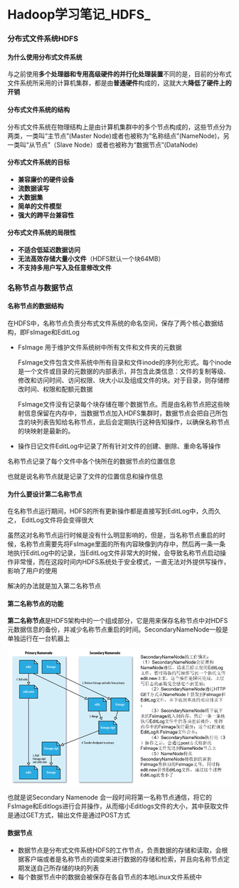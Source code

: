 # Hadoop学习笔记_HDFS_

### 分布式文件系统HDFS

#### 为什么使用分布式文件系统

与之前使用**多个处理器和专用高级硬件的并行化处理装置**不同的是，目前的分布式文件系统所采用的计算机集群，都是由**普通硬件**构成的，这就大大**降低了硬件上的开销**

#### 分布式文件系统的结构

分布式文件系统在物理结构上是由计算机集群中的多个节点构成的，这些节点分为两类，一类叫“主节点”(Master Node)或者也被称为“名称结点”(NameNode)，另一类叫“从节点”（Slave Node）或者也被称为“数据节点”(DataNode)

#### 分布式文件系统的目标

- **兼容廉价的硬件设备**
- **流数据读写**
- **大数据集**
- **简单的文件模型**
- **强大的跨平台兼容性**

#### 分布式文件系统的局限性

- **不适合低延迟数据访问**
- **无法高效存储大量小文件**（HDFS默认一个块64MB）
- **不支持多用户写入及任意修改文件**

### 名称节点与数据节点

#### 名称节点的数据结构

在HDFS中，名称节点负责分布式文件系统的命名空间，保存了两个核心数据结构，即FsImage和EditLog

- FsImage 用于维护文件系统树中所有文件和文件夹的元数据

  FsImage文件包含文件系统中所有目录和文件inode的序列化形式。每个inode是一个文件或目录的元数据的内部表示，并包含此类信息：文件的复制等级、修改和访问时间、访问权限、块大小以及组成文件的块。对于目录，则存储修改时间、权限和配额元数据

  FsImage文件没有记录每个块存储在哪个数据节点。而是由名称节点把这些映射信息保留在内存中，当数据节点加入HDFS集群时，数据节点会把自己所包含的块列表告知给名称节点，此后会定期执行这种告知操作，以确保名称节点的块映射是最新的。

- 操作日记文件EditLog中记录了所有针对文件的创建、删除、重命名等操作

  

名称节点记录了每个文件中各个快所在的数据节点的位置信息

也就是说名称节点就是记录了文件的位置信息和操作信息

#### 为什么要设计第二名称节点

在名称节点运行期间，HDFS的所有更新操作都是直接写到EditLog中，久而久之， EditLog文件将会变得很大

虽然这对名称节点运行时候是没有什么明显影响的，但是，当名称节点重启的时候，名称节点需要先将FsImage里面的所有内容映像到内存中，然后再一条一条地执行EditLog中的记录，当EditLog文件非常大的时候，会导致名称节点启动操作非常慢，而在这段时间内HDFS系统处于安全模式，一直无法对外提供写操作，影响了用户的使用

解决的办法就是加入第二名称节点

#### 第二名称节点的功能

**第二名称节点**是HDFS架构中的一个组成部分，它是用来保存名称节点中对HDFS 元数据信息的备份，并减少名称节点重启的时间。SecondaryNameNode一般是单独运行在一台机器上

![image-20211027064044529](Hadoop学习笔记.assets/image-20211027064044529.png)

也就是说Secondary Namenode 会一段时间将第一名称节点通信，将它的FsImage和Editlogs进行合并操作，从而缩小Editlogs文件的大小，其中获取文件是通过GET方式，输出文件是通过POST方式



#### 数据节点

- 数据节点是分布式文件系统HDFS的工作节点，负责数据的存储和读取，会根据客户端或者是名称节点的调度来进行数据的存储和检索，并且向名称节点定期发送自己所存储的块的列表
- 每个数据节点中的数据会被保存在各自节点的本地Linux文件系统中


